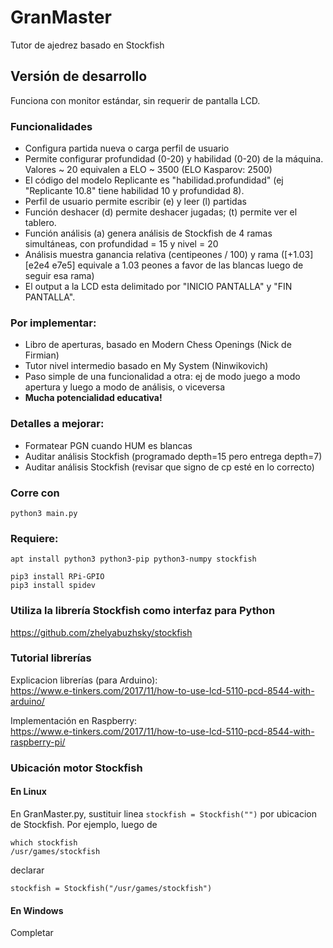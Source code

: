 # GranMaster
Tutor de ajedrez basado en Stockfish

## Versión de desarrollo
Funciona con monitor estándar, sin requerir de pantalla LCD.

### Funcionalidades
<ul>
  <li>Configura partida nueva o carga perfil de usuario</li>
  <li>Permite configurar profundidad (0-20) y habilidad (0-20) de la máquina. Valores ~ 20 equivalen a ELO ~ 3500 (ELO Kasparov: 2500)</li>
  <li>El código del modelo Replicante es "habilidad.profundidad" (ej "Replicante 10.8" tiene habilidad 10 y profundidad 8).
  <li>Perfil de usuario permite escribir (e) y leer (l) partidas</li>
  <li>Función deshacer (d) permite deshacer jugadas; (t) permite ver el tablero.</li>
  <li>Función análisis (a) genera análisis de Stockfish de 4 ramas simultáneas, con profundidad = 15 y nivel = 20</li>
  <li>Análisis muestra ganancia relativa (centipeones / 100) y rama ([+1.03] [e2e4 e7e5] equivale a 1.03 peones a favor de las blancas luego de seguir esa rama)
  <li>El output a la LCD esta delimitado por "INICIO PANTALLA" y "FIN PANTALLA".</li>
  </ul>

### Por implementar:
<ul>
  <li>Libro de aperturas, basado en Modern Chess Openings (Nick de Firmian)</li>
  <li>Tutor nivel intermedio basado en My System (Ninwikovich)</li>
  <li>Paso simple de una funcionalidad a otra: ej de modo juego a modo apertura y luego a modo de análisis, o viceversa</li>
  <li><b>Mucha potencialidad educativa!</b></li>
  </ul>
    
    
### Detalles a mejorar:
<ul>
  <li>Formatear PGN cuando HUM es blancas</li>
  <li>Auditar análisis Stockfish (programado depth=15 pero entrega depth=7)</li>
  <li>Auditar análisis Stockfish (revisar que signo de cp esté en lo correcto)
  </ul>


### Corre con
```
python3 main.py
```

### Requiere:
```
apt install python3 python3-pip python3-numpy stockfish

pip3 install RPi-GPIO
pip3 install spidev
```

### Utiliza la librería Stockfish como interfaz para Python
https://github.com/zhelyabuzhsky/stockfish


### Tutorial librerías
Explicacion librerías (para Arduino):<br>
https://www.e-tinkers.com/2017/11/how-to-use-lcd-5110-pcd-8544-with-arduino/

Implementación en Raspberry:<br>
https://www.e-tinkers.com/2017/11/how-to-use-lcd-5110-pcd-8544-with-raspberry-pi/


### Ubicación motor Stockfish

#### En Linux
En GranMaster.py, sustituir linea ```stockfish = Stockfish("")``` por ubicacion de Stockfish. Por ejemplo, luego de

```
which stockfish
/usr/games/stockfish
```

declarar
```
stockfish = Stockfish("/usr/games/stockfish")
```

#### En Windows
Completar
